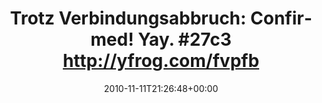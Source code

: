 ---
retweeted: false
source: <a href="http://twitter.com" rel="nofollow">Tweetie for Mac</a>
entities:
  hashtags:
  - text: 27c3
    indices:
    - '42'
    - '47'
  symbols: []
  user_mentions: []
  urls: []
display_text_range:
- '0'
- '72'
favorite_count: '0'
id_str: '2834651483738112'
truncated: false
retweet_count: '0'
id: '2834651483738112'
created_at: Thu Nov 11 21:26:48 +0000 2010
favorited: false
full_text: 'Trotz Verbindungsabbruch: Confirmed! Yay. #27c3  http://yfrog.com/fvpfbp'
lang: de
tags:
- 27c3
- pesos/twitter
date: '2010-11-11T21:26:48+00:00'
src: https://twitter.com/bascht/status/2834651483738112
original_url: https://twitter.com/bascht/status/2834651483738112
type: twitter_tweet
text: 'Trotz Verbindungsabbruch: Confirmed! Yay. #27c3  http://yfrog.com/fvpfbp'
title: 'Trotz Verbindungsabbruch: Confirmed! Yay. #27c3  http://yfrog.com/fvpfb'

---